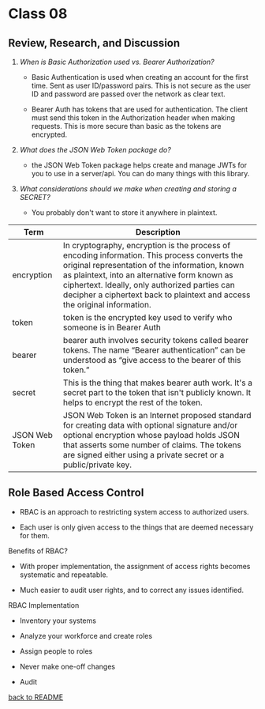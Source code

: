 # Class 08

## Review, Research, and Discussion

1. _When is Basic Authorization used vs. Bearer Authorization?_

    - Basic Authentication is used when creating an account for the first time. Sent as user ID/password pairs. This is not secure as the user ID and password are passed over the network as clear text.

    - Bearer Auth has tokens that are used for authentication. The client must send this token in the Authorization header when making requests. This is more secure than basic as the tokens are encrypted.

1. _What does the JSON Web Token package do?_

    - the JSON Web Token package helps create and manage JWTs for you to use in a server/api. You can do many things with this library.

1. _What considerations should we make when creating and storing a SECRET?_

    - You probably don't want to store it anywhere in plaintext.

| Term      | Description |
| ----------- | ----------- |
| encryption  |In cryptography, encryption is the process of encoding information. This process converts the original representation of the information, known as plaintext, into an alternative form known as ciphertext. Ideally, only authorized parties can decipher a ciphertext back to plaintext and access the original information.|
| token | token is the encrypted key used to verify who someone is in Bearer Auth|
| bearer | bearer auth involves security tokens called bearer tokens. The name “Bearer authentication” can be understood as “give access to the bearer of this token.”  |
| secret | This is the thing that makes bearer auth work. It's a secret part to the token that isn't publicly known. It helps to encrypt the rest of the token. |
| JSON Web Token   |JSON Web Token is an Internet proposed standard for creating data with optional signature and/or optional encryption whose payload holds JSON that asserts some number of claims. The tokens are signed either using a private secret or a public/private key.|

## Role Based Access Control

- RBAC is an approach to restricting system access to authorized users.

- Each user is only given access to the things that are deemed necessary for them.

Benefits of RBAC?

- With proper implementation, the assignment of access rights becomes systematic and repeatable.

- Much easier to audit user rights, and to correct any issues identified.

RBAC Implementation

- Inventory your systems

- Analyze your workforce and create roles

- Assign people to roles

- Never make one-off changes

- Audit

[back to README](../README.md)
